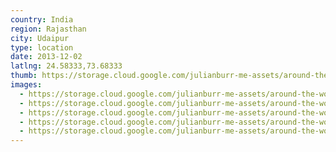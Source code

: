 ```yaml
---
country: India
region: Rajasthan
city: Udaipur
type: location
date: 2013-12-02
latlng: 24.58333,73.68333
thumb: https://storage.cloud.google.com/julianburr-me-assets/around-the-world/india/udaipur/IMG_1516--thumb.JPG
images:
  - https://storage.cloud.google.com/julianburr-me-assets/around-the-world/india/udaipur/IMG_1512.JPG
  - https://storage.cloud.google.com/julianburr-me-assets/around-the-world/india/udaipur/IMG_1516.JPG
  - https://storage.cloud.google.com/julianburr-me-assets/around-the-world/india/udaipur/IMG_1510.JPG
  - https://storage.cloud.google.com/julianburr-me-assets/around-the-world/india/udaipur/IMG_1514.JPG
  - https://storage.cloud.google.com/julianburr-me-assets/around-the-world/india/udaipur/IMG_1508.JPG
---
```

